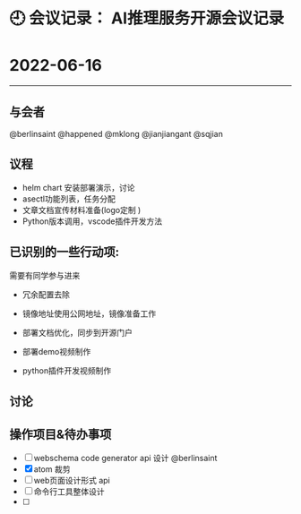 
# 🕘 会议记录： AI推理服务开源会议记录

# 2022-06-16

****
## 与会者

@berlinsaint
@happened
@mklong
@jianjiangant
@sqjian


## 议程

- helm chart 安装部署演示，讨论
- asectl功能列表，任务分配
- 文章文档宣传材料准备(logo定制 )
- Python版本调用，vscode插件开发方法

## 已识别的一些行动项:

需要有同学参与进来

- 冗余配置去除
- 镜像地址使用公网地址，镜像准备工作
- 部署文档优化，同步到开源门户

- 部署demo视频制作
- python插件开发视频制作


## 讨论

## 操作项目&待办事项

- [ ] webschema code generator api 设计 @berlinsaint
- [x] atom 裁剪
- [ ] web页面设计形式 api
- [ ] 命令行工具整体设计
- [ ] 


